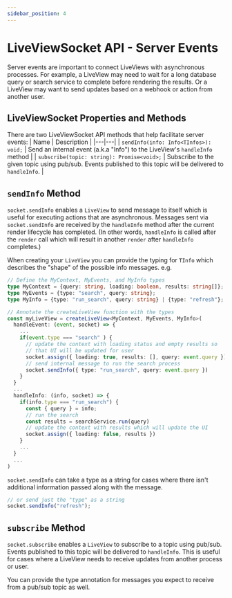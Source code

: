 ```yaml
---
sidebar_position: 4
---
```


# LiveViewSocket API - Server Events

Server events are important to connect LiveViews with asynchronous processes. For example, a LiveView may need to wait
for a long database query or search service to complete before rendering the results. Or a LiveView may want to send
updates based on a webhook or action from another user.

## LiveViewSocket Properties and Methods

There are two LiveViewSocket API methods that help facilitate server events: | Name | Description | |---|---| |
`sendInfo(info: Info<TInfos>): void;` | Send an internal event (a.k.a "Info") to the LiveView's `handleInfo` method | |
`subscribe(topic: string): Promise<void>;` | Subscribe to the given topic using pub/sub. Events published to this topic
will be delivered to `handleInfo`. |

## `sendInfo` Method

`socket.sendInfo` enables a `LiveView` to send message to itself which is useful for executing actions that are
asynchronous. Messages sent via `socket.sendInfo` are received by the `handleInfo` method after the current render
lifecycle has completed. (In other words, `handleInfo` is called after the `render` call which will result in another
`render` after `handleInfo` completes.)

When creating your `LiveView` you can provide the typing for `TInfo` which describes the "shape" of the possible info
messages. e.g.

```ts
// Define the MyContext, MyEvents, and MyInfo types
type MyContext = {query: string, loading: boolean, results: string[]};
type MyEvents = {type: "search", query: string};
type MyInfo = {type: "run_search", query: string} | {type: "refresh"};

// Annotate the createLiveView function with the types
const myLiveView = createLiveView<MyContext, MyEvents, MyInfo>(
  handleEvent: (event, socket) => {
    ...
    if(event.type === "search" ) {
      // update the context with loading status and empty results so
      // that UI will be updated for user
      socket.assign({ loading: true, results: [], query: event.query });
      // send internal message to run the search process
      socket.sendInfo({ type: "run_search", query: event.query })
    }
  }
  ...
  handleInfo: (info, socket) => {
    if(info.type === "run_search") {
      const { query } = info;
      // run the search
      const results = searchService.run(query)
      // update the context with results which will update the UI
      socket.assign({ loading: false, results })
    }
    ...
  }
  ...
)
```

`socket.sendInfo` can take a type as a string for cases where there isn't additional information passed along with the
message.

```ts
// or send just the "type" as a string
socket.sendInfo("refresh");
```

## `subscribe` Method

`socket.subscribe` enables a `LiveView` to subscribe to a topic using pub/sub. Events published to this topic will be
delivered to `handleInfo`. This is useful for cases where a LiveView needs to receive updates from another process or
user.

You can provide the type annotation for messages you expect to receive from a pub/sub topic as well.
